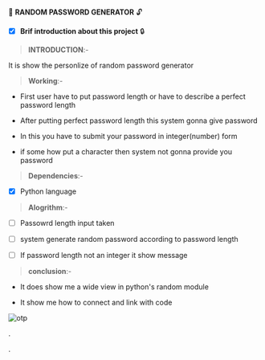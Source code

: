  :closed_lock_with_key:  **RANDOM PASSWORD GENERATOR**  :unlock:

- [x] __Brif introduction about this project__ :lock:

> **INTRODUCTION**:-

 It is show the personlize of random password generator
 
 > **Working**:- 

- First user have  to put password length or have to describe a perfect password length

- After putting perfect password length this system gonna give password

- In this you have to submit your password in integer(number) form

- if some how put a character then system not gonna provide you password


> **Dependencies**:- 

- [x] Python language


>**Alogrithm**:-

- [ ] Passowrd length input taken

- [ ] system generate random password according to password length

- [ ] If password length not an integer it show message

> **conclusion**:- 

- It does show me a wide view in python's random module

 - It show me how to connect and link with code
 
 ![otp](https://cdn-images-1.medium.com/fit/t/1600/480/0*NKb54QipseUId6h8)


. 

. 
